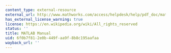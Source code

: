 ```yaml
---
content_type: external-resource
external_url: http://www.mathworks.com/access/helpdesk/help/pdf_doc/matlab/getstart.pdf
has_external_license_warning: true
license: https://en.wikipedia.org/wiki/All_rights_reserved
status: ''
title: MATLAB Manual
uid: 6f0b7f81-2e0b-449f-aa9f-8b8c195aafaa
wayback_url: ''
---
```


